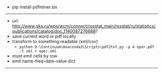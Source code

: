- pip install pdfminer.six

----------

- url: <http://www.gks.ru/wps/wcm/connect/rosstat_main/rosstat/ru/statistics/publications/catalog/doc_1140087276688>?
- save current word or pdf locally
- transform to something readable (xml/csv)
  - ```python D:\Continuum\Anaconda3\Scripts\pdf2txt.py -p 4 oper.pdf -t xml > oper.xml```
- must emit cells by row 
- emit name-freq-date-value dict

----------

